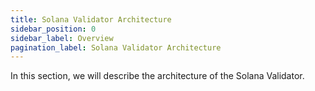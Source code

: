 ```yaml
---
title: Solana Validator Architecture
sidebar_position: 0
sidebar_label: Overview
pagination_label: Solana Validator Architecture
---
```


In this section, we will describe the architecture of the Solana Validator.
